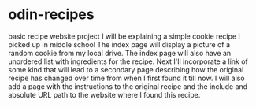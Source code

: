# odin-recipes
basic recipe website project
I will be explaining a simple cookie recipe I picked up in middle school
The index page will display a picture of a random cookie from my local drive. The index page will also have an unordered list with ingredients for the recipe.
Next I'll incorporate a link of some kind that will lead to a secondary page describing how the original recipe has changed over time from when I first found it till now. I will also add a page with the instructions to the original recipe and the include and absolute URL path to the website where I found this recipe.